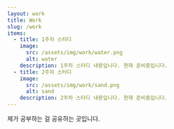 ```yaml
---
layout: work
title: Work
slug: /work
items:
  - title: 1주차 스터디
    image:
      src: /assets/img/work/water.png
      alt: water
    description: 1주차 스터디 내용입니다. 현재 준비중입니다.
  - title: 2주차 스터디
    image:
      src: /assets/img/work/sand.png
      alt: sand
    description: 2주차 스터디 내용입니다. 현재 준비중입니다.
---
```


제가 공부하는 걸 공유하는 곳입니다.
<br />
<br />
